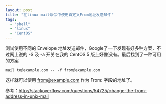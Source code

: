 ```yaml
---
layout: post
title: "在linux mail命令中使用自定义From地址发送邮件"
tags:
  - "shell"
  - "linux"
  - "CentOS"
---
```



测试使用不同的 Envelope 地址发送邮件，Google了一下发现有好多种方案，不过网上说的 -S 及 -a 开关在我的 CentOS 5 版上好像没有。最后找到了一种可用的方案 

    mail to@example.com -- -f from@example.com  

这样就可以使用 from@example.com 作为 From: 字段的地址了。 

参考：<http://stackoverflow.com/questions/54725/change-the-from-address-in-unix-mail>
